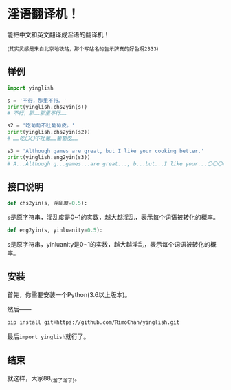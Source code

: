# 淫语翻译机！

能把中文和英文翻译成淫语的翻译机！

<sub>(其实灵感是来自北京地铁站，那个写站名的告示牌真的好色啊2333)</sub>


## 样例

```python
import yinglish

s = '不行，那里不行。'
print(yinglish.chs2yin(s))
# 不行，那……那里不行……

s2 = '吃葡萄不吐葡萄皮。'
print(yinglish.chs2yin(s2))
# ……吃〇〇不吐葡……葡萄皮……

s3 = 'Although games are great, but I like your cooking better.'
print(yinglish.eng2yin(s3))
# A...Although g...games...are great..., b...but...I like your...〇〇〇〇 b...better...
```


## 接口说明

```python
def chs2yin(s, 淫乱度=0.5):
```

s是原字符串，淫乱度是0~1的实数，越大越淫乱，表示每个词语被转化的概率。

```python
def eng2yin(s, yinluanity=0.5):
```

s是原字符串，yinluanity是0~1的实数，越大越淫乱，表示每个词语被转化的概率。


## 安装

首先，你需要安装一个Python(3.6以上版本)。

然后——
```bash 
pip install git+https://github.com/RimoChan/yinglish.git
```

最后`import yinglish`就行了。


## 结束

就这样，大家88<sub>(溜了溜了)</sub>。
